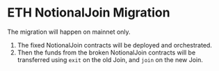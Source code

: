 # ETH NotionalJoin Migration

The migration will happen on mainnet only.

1. The fixed NotionalJoin contracts will be deployed and orchestrated.
2. Then the funds from the broken NotionalJoin contracts will be transferred using `exit` on the old Join, and `join` on the new Join.